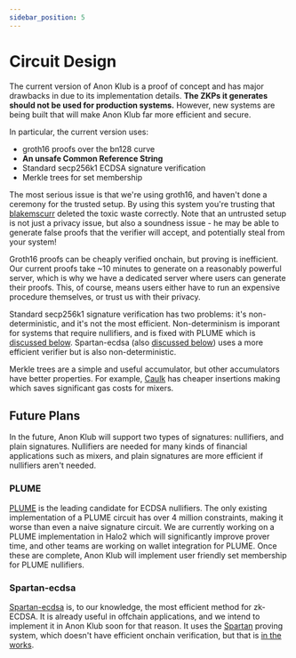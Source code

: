 ```yaml
---
sidebar_position: 5
---
```


# Circuit Design

The current version of Anon Klub is a proof of concept and has major drawbacks in due to its implementation details. **The ZKPs it generates should not be used for production systems.** However, new systems are being built that will make Anon Klub far more efficient and secure.

In particular, the current version uses:

- groth16 proofs over the bn128 curve
- **An unsafe Common Reference String**
- Standard secp256k1 ECDSA signature verification
- Merkle trees for set membership

The most serious issue is that we're using groth16, and haven't done a ceremony for the trusted setup. By using this system you're trusting that [blakemscurr](https://github.com/blakemscurr) deleted the toxic waste correctly. Note that an untrusted setup is not just a privacy issue, but also a soundness issue - he may be able to generate false proofs that the verifier will accept, and potentially steal from your system!

Groth16 proofs can be cheaply verified onchain, but proving is inefficient. Our current proofs take ~10 minutes to generate on a reasonably powerful server, which is why we have a dedicated server where users can generate their proofs. This, of course, means users either have to run an expensive procedure themselves, or trust us with their privacy.

Standard secp256k1 signature verification has two problems: it's non-deterministic, and it's not the most efficient. Non-determinism is imporant for systems that require nullifiers, and is fixed with PLUME which is [discussed below](#plume). Spartan-ecdsa (also [discussed below](#spartan-ecdsa)) uses a more efficient verifier but is also non-deterministic.

Merkle trees are a simple and useful accumulator, but other accumulators have better properties. For example, [Caulk](https://eprint.iacr.org/2022/621) has cheaper insertions making which saves significant gas costs for mixers.

## Future Plans

In the future, Anon Klub will support two types of signatures: nullifiers, and plain signatures. Nullifiers are needed for many kinds of financial applications such as mixers, and plain signatures are more efficient if nullifiers aren't needed.

### PLUME

[PLUME](https://github.com/zk-nullifier-sig/zk-nullifier-sig) is the leading candidate for ECDSA nullifiers. The only existing implementation of a PLUME circuit has over 4 million constraints, making it worse than even a naive signature circuit. We are currently working on a PLUME implementation in Halo2 which will significantly improve prover time, and other teams are working on wallet integration for PLUME. Once these are complete, Anon Klub will implement user friendly set membership for PLUME nullifiers.

### Spartan-ecdsa

[Spartan-ecdsa](https://github.com/personaelabs/spartan-ecdsa) is, to our knowledge, the most efficient method for zk-ECDSA. It is already useful in offchain applications, and we intend to implement it in Anon Klub soon for that reason. It uses the [Spartan](https://github.com/microsoft/Spartan) proving system, which doesn't have efficient onchain verification, but that is [in the works](https://github.com/personaelabs/spartan-ecdsa/tree/hoplite).
